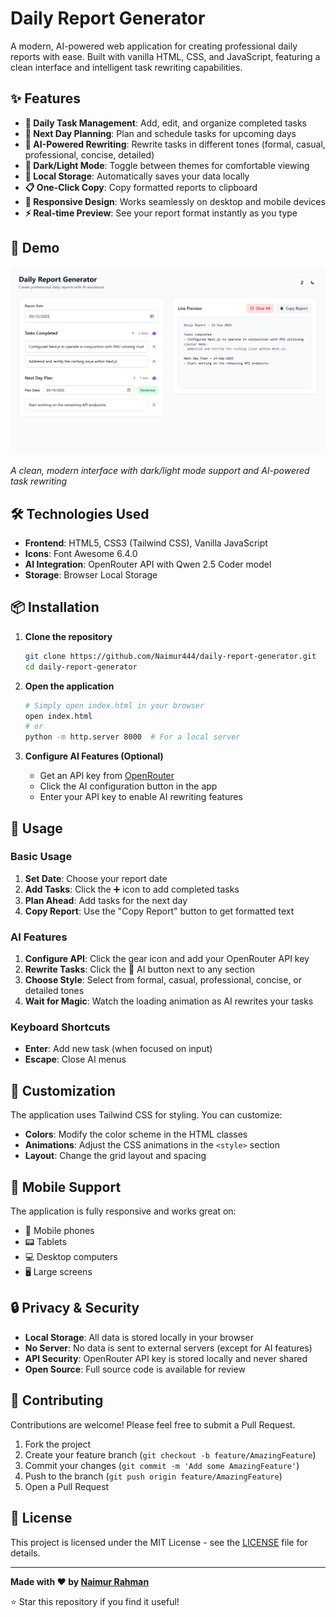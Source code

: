 # Daily Report Generator

A modern, AI-powered web application for creating professional daily reports with ease. Built with vanilla HTML, CSS, and JavaScript, featuring a clean interface and intelligent task rewriting capabilities.

## ✨ Features

- **📝 Daily Task Management**: Add, edit, and organize completed tasks
- **📅 Next Day Planning**: Plan and schedule tasks for upcoming days
- **🤖 AI-Powered Rewriting**: Rewrite tasks in different tones (formal, casual, professional, concise, detailed)
- **🌙 Dark/Light Mode**: Toggle between themes for comfortable viewing
- **💾 Local Storage**: Automatically saves your data locally
- **📋 One-Click Copy**: Copy formatted reports to clipboard
- **📱 Responsive Design**: Works seamlessly on desktop and mobile devices
- **⚡ Real-time Preview**: See your report format instantly as you type

## 🚀 Demo

![Daily Report Generator Screenshot](screenshot/ui.png)

*A clean, modern interface with dark/light mode support and AI-powered task rewriting*

## 🛠️ Technologies Used

- **Frontend**: HTML5, CSS3 (Tailwind CSS), Vanilla JavaScript
- **Icons**: Font Awesome 6.4.0
- **AI Integration**: OpenRouter API with Qwen 2.5 Coder model
- **Storage**: Browser Local Storage

## 📦 Installation

1. **Clone the repository**
   ```bash
   git clone https://github.com/Naimur444/daily-report-generator.git
   cd daily-report-generator
   ```

2. **Open the application**
   ```bash
   # Simply open index.html in your browser
   open index.html
   # or
   python -m http.server 8000  # For a local server
   ```

3. **Configure AI Features (Optional)**
   - Get an API key from [OpenRouter](https://openrouter.ai/)
   - Click the AI configuration button in the app
   - Enter your API key to enable AI rewriting features

## 🔧 Usage

### Basic Usage
1. **Set Date**: Choose your report date
2. **Add Tasks**: Click the ➕ icon to add completed tasks
3. **Plan Ahead**: Add tasks for the next day
4. **Copy Report**: Use the "Copy Report" button to get formatted text

### AI Features
1. **Configure API**: Click the gear icon and add your OpenRouter API key
2. **Rewrite Tasks**: Click the 🤖 AI button next to any section
3. **Choose Style**: Select from formal, casual, professional, concise, or detailed tones
4. **Wait for Magic**: Watch the loading animation as AI rewrites your tasks

### Keyboard Shortcuts
- **Enter**: Add new task (when focused on input)
- **Escape**: Close AI menus

## 🎨 Customization

The application uses Tailwind CSS for styling. You can customize:

- **Colors**: Modify the color scheme in the HTML classes
- **Animations**: Adjust the CSS animations in the `<style>` section
- **Layout**: Change the grid layout and spacing

## 📱 Mobile Support

The application is fully responsive and works great on:
- 📱 Mobile phones
- 📟 Tablets  
- 💻 Desktop computers
- 🖥️ Large screens

## 🔒 Privacy & Security

- **Local Storage**: All data is stored locally in your browser
- **No Server**: No data is sent to external servers (except for AI features)
- **API Security**: OpenRouter API key is stored locally and never shared
- **Open Source**: Full source code is available for review

## 🤝 Contributing

Contributions are welcome! Please feel free to submit a Pull Request.

1. Fork the project
2. Create your feature branch (`git checkout -b feature/AmazingFeature`)
3. Commit your changes (`git commit -m 'Add some AmazingFeature'`)
4. Push to the branch (`git push origin feature/AmazingFeature`)
5. Open a Pull Request


## 📄 License

This project is licensed under the MIT License - see the [LICENSE](LICENSE) file for details.

---

**Made with ❤️ by [Naimur Rahman](https://github.com/Naimur444)**

⭐ Star this repository if you find it useful!